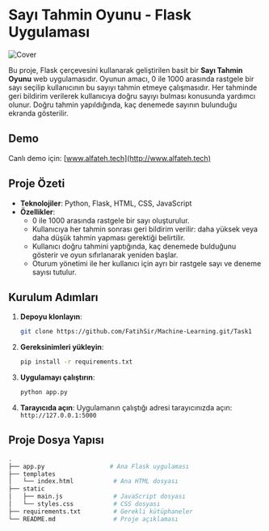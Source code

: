 # Sayı Tahmin Oyunu - Flask Uygulaması
![Cover](SayıTahmini.png)

Bu proje, Flask çerçevesini kullanarak geliştirilen basit bir **Sayı Tahmin Oyunu** web uygulamasıdır. Oyunun amacı, 0 ile 1000 arasında rastgele bir sayı seçilip kullanıcının bu sayıyı tahmin etmeye çalışmasıdır. Her tahminde geri bildirim verilerek kullanıcıya doğru sayıyı bulması konusunda yardımcı olunur. Doğru tahmin yapıldığında, kaç denemede sayının bulunduğu ekranda gösterilir.

## Demo

Canlı demo için: [www.alfateh.tech](http://www.alfateh.tech)

## Proje Özeti

- **Teknolojiler**: Python, Flask, HTML, CSS, JavaScript
- **Özellikler**:
  - 0 ile 1000 arasında rastgele bir sayı oluşturulur.
  - Kullanıcıya her tahmin sonrası geri bildirim verilir: daha yüksek veya daha düşük tahmin yapması gerektiği belirtilir.
  - Kullanıcı doğru tahmini yaptığında, kaç denemede bulduğunu gösterir ve oyun sıfırlanarak yeniden başlar.
  - Oturum yönetimi ile her kullanıcı için ayrı bir rastgele sayı ve deneme sayısı tutulur.

## Kurulum Adımları

1. **Depoyu klonlayın**:
    ```bash
    git clone https://github.com/FatihSir/Machine-Learning.git/Task1
    ```

2. **Gereksinimleri yükleyin**:
    ```bash
    pip install -r requirements.txt
    ```

3. **Uygulamayı çalıştırın**:
    ```bash
    python app.py
    ```

4. **Tarayıcıda açın**:
    Uygulamanın çalıştığı adresi tarayıcınızda açın: `http://127.0.0.1:5000`

## Proje Dosya Yapısı

```bash
.
├── app.py                  # Ana Flask uygulaması
├── templates
│   └── index.html           # Ana HTML dosyası
├── static
│   ├── main.js              # JavaScript dosyası
│   └── styles.css           # CSS dosyası
├── requirements.txt         # Gerekli kütüphaneler
└── README.md                # Proje açıklaması

